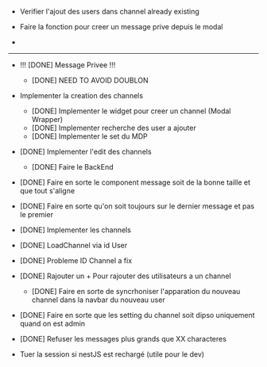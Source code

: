 - Verifier l'ajout des users dans channel already existing

- Faire la fonction pour creer un message prive depuis le modal

- 

-----------------------------------------------------------
- !!! [DONE] Message Privee !!!
	- [DONE] NEED TO AVOID DOUBLON

- Implementer la creation des channels
	- [DONE] Implementer le widget pour creer un channel (Modal Wrapper)
	- [DONE] Implementer recherche des user a ajouter
	- [DONE] Implementer le set du MDP

- [DONE] Implementer l'edit des channels
	- [DONE] Faire le BackEnd

- [DONE] Faire en sorte le component message soit de la bonne taille et que tout s'aligne

- [DONE] Faire en sorte qu'on soit toujours sur le dernier message et pas le premier

- [DONE] Implementer les channels
- [DONE] LoadChannel via id User
- [DONE] Probleme ID Channel a fix

- [DONE] Rajouter un + Pour rajouter des utilisateurs a un channel
	- [DONE] Faire en sorte de syncrhoniser l'apparation du nouveau channel dans la navbar du nouveau user

- [DONE] Faire en sorte que les setting du channel soit dipso uniquement quand on est admin

- [DONE] Refuser les messages plus grands que XX characteres

- Tuer la session si nestJS est rechargé (utile pour le dev)
